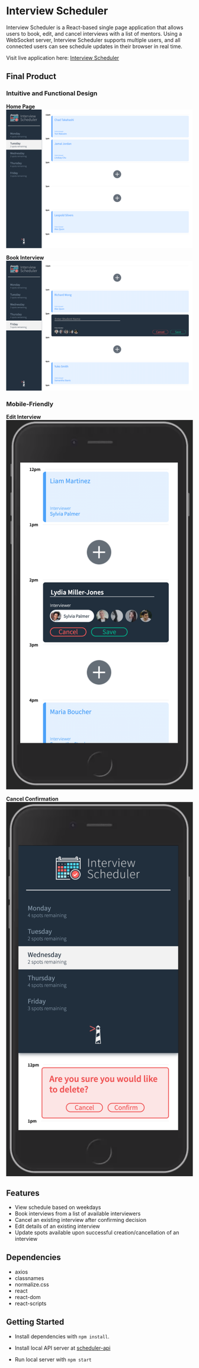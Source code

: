 # Interview Scheduler

Interview Scheduler is a React-based single page application that allows users to book, edit, and cancel interviews with a list of mentors. Using a WebSocket server, Interview Scheduler supports multiple users, and all connected users can see schedule updates in their browser in real time.

Visit live application here: [Interview Scheduler](https://605c2355f78cc235b202966b--amazing-davinci-8778df.netlify.app)

## Final Product

### Intuitive and Functional Design

**Home Page**
![Scheduler - Home Page](https://github.com/sandratoh/scheduler/blob/master/docs/scheduler-default.png)

**Book Interview**
![Scheduler - Book Interview](https://github.com/sandratoh/scheduler/blob/master/docs/scheduler-book.png)

### Mobile-Friendly

**Edit Interview**
![Scheduler - Edit Interview (mobile)](https://github.com/sandratoh/scheduler/blob/master/docs/scheduler-edit-mobile.png)

**Cancel Confirmation**
![Scheduler - Cancel Confirmation (mobile)](https://github.com/sandratoh/scheduler/blob/master/docs/scheduler-delete-mobile.png)

## Features

* View schedule based on weekdays
* Book interviews from a list of available interviewers
* Cancel an existing interview after confirming decision
* Edit details of an existing interview
* Update spots available upon successful creation/cancellation of an interview

## Dependencies

* axios
* classnames
* normalize.css
* react
* react-dom
* react-scripts

## Getting Started

* Install dependencies with `npm install`.

* Install local API server at [scheduler-api](https://github.com/sandratoh/scheduler-api)

* Run local server with `npm start`
